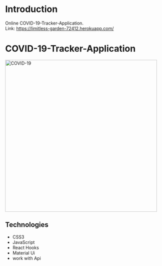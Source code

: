 
# Introduction
Online COVID-19-Tracker-Application.  
Link: https://limitless-garden-72412.herokuapp.com/


# COVID-19-Tracker-Application
<img width="485" alt="COVID-19" src="https://user-images.githubusercontent.com/57451519/88379203-2c075080-cdab-11ea-80f9-c4ee90e89afb.PNG">


## Technologies
- CSS3
- JavaScript
- React Hooks 
- Material Ui
- work with Api




